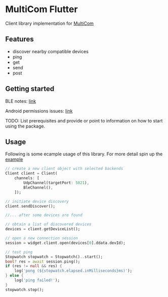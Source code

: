 # MultiCom Flutter

Client library implementation for [MultiCom](https://github.com/janleskovec/MultiCom)

## Features

- discover nearby compatible devices
- ping
- get
- send
- post

## Getting started

BLE notes: [link](https://pub.dev/packages/flutter_blue_plus)

Android permissions issues: [link](https://github.com/boskokg/flutter_blue_plus/issues/7)

TODO: List prerequisites and provide or point to information on how to
start using the package.

## Usage

Following is some ecample usage of this library. For more detail spin up the [example](/example/)

```dart
// create a new client object with selected backends
Client client = Client(
    channels: [
        UdpChannel(targetPort: 5021),
        BleChannel(),
    ]);

// initiate device discovery
client.sendDiscover();

//... after some devices are found

// obtain a list of discovered devices
devices = client.getDeviceList();

// open a new connection session
session = widget.client.open(devices[0].ddata.devId);

// test ping
Stopwatch stopwatch = Stopwatch()..start();
bool? res = await session.ping();
if (res != null && res) {
    log('pong (${stopwatch.elapsed.inMilliseconds}ms)');
} else {
    log('ping failed!');
}
stopwatch.stop();
```
